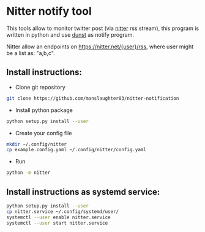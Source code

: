 # Nitter notify tool

This tools allow to monitor twitter post (via [nitter](https://nitter.net/) rss stream), this program is written in python and use [dunst](https://dunst-project.org/) as notify program.

Nitter allow an endpoints on https://nitter.net/{user}/rss, where user might be a list as: "a,b,c".

## Install instructions:

* Clone git repository

```bash
git clone https://github.com/manslaughter03/nitter-notification
```

* Install python package

```bash
python setup.py install --user
```

* Create your config file

```bash
mkdir ~/.config/nitter
cp example.config.yaml ~/.config/nitter/config.yaml
```

* Run

```bash
python -m nitter
```


## Install instructions as systemd service:

```bash
python setup.py install --user
cp nitter.service ~/.config/systemd/user/
systemctl --user enable nitter.service
systemctl --user start nitter.service
```
